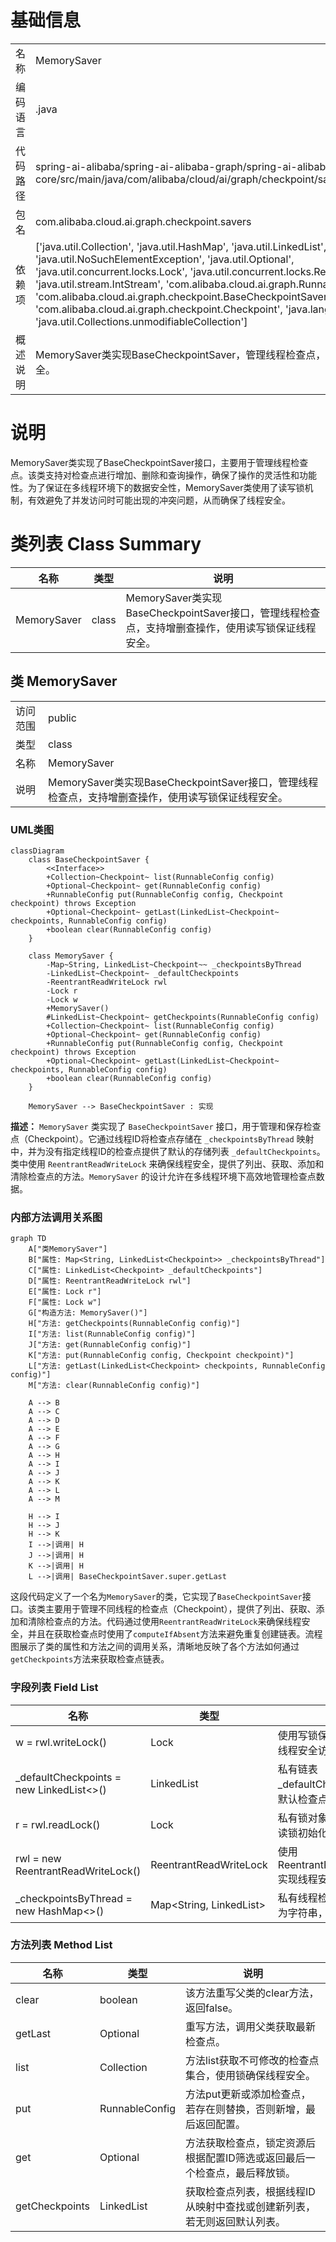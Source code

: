 # 基础信息

|      |      |
|------|------|
| 名称 | MemorySaver |
| 编码语言 | .java |
| 代码路径 | spring-ai-alibaba/spring-ai-alibaba-graph/spring-ai-alibaba-graph-core/src/main/java/com/alibaba/cloud/ai/graph/checkpoint/savers/MemorySaver.java |
| 包名 | com.alibaba.cloud.ai.graph.checkpoint.savers |
| 依赖项 | ['java.util.Collection', 'java.util.HashMap', 'java.util.LinkedList', 'java.util.Map', 'java.util.NoSuchElementException', 'java.util.Optional', 'java.util.concurrent.locks.Lock', 'java.util.concurrent.locks.ReentrantReadWriteLock', 'java.util.stream.IntStream', 'com.alibaba.cloud.ai.graph.RunnableConfig', 'com.alibaba.cloud.ai.graph.checkpoint.BaseCheckpointSaver', 'com.alibaba.cloud.ai.graph.checkpoint.Checkpoint', 'java.lang.String.format', 'java.util.Collections.unmodifiableCollection'] |
| 概述说明 | MemorySaver类实现BaseCheckpointSaver，管理线程检查点，支持增删查，确保线程安全。 |

# 说明

MemorySaver类实现了BaseCheckpointSaver接口，主要用于管理线程检查点。该类支持对检查点进行增加、删除和查询操作，确保了操作的灵活性和功能性。为了保证在多线程环境下的数据安全性，MemorySaver类使用了读写锁机制，有效避免了并发访问时可能出现的冲突问题，从而确保了线程安全。

# 类列表 Class Summary

| 名称   | 类型  | 说明 |
|-------|------|-------------|
| MemorySaver | class | MemorySaver类实现BaseCheckpointSaver接口，管理线程检查点，支持增删查操作，使用读写锁保证线程安全。 |



## 类 MemorySaver

|      |      |
|------|------|
| 访问范围 | public |
| 类型 | class |
| 名称 | MemorySaver |
| 说明 | MemorySaver类实现BaseCheckpointSaver接口，管理线程检查点，支持增删查操作，使用读写锁保证线程安全。 |


### UML类图

```mermaid
classDiagram
    class BaseCheckpointSaver {
        <<Interface>>
        +Collection~Checkpoint~ list(RunnableConfig config)
        +Optional~Checkpoint~ get(RunnableConfig config)
        +RunnableConfig put(RunnableConfig config, Checkpoint checkpoint) throws Exception
        +Optional~Checkpoint~ getLast(LinkedList~Checkpoint~ checkpoints, RunnableConfig config)
        +boolean clear(RunnableConfig config)
    }

    class MemorySaver {
        -Map~String, LinkedList~Checkpoint~~ _checkpointsByThread
        -LinkedList~Checkpoint~ _defaultCheckpoints
        -ReentrantReadWriteLock rwl
        -Lock r
        -Lock w
        +MemorySaver()
        #LinkedList~Checkpoint~ getCheckpoints(RunnableConfig config)
        +Collection~Checkpoint~ list(RunnableConfig config)
        +Optional~Checkpoint~ get(RunnableConfig config)
        +RunnableConfig put(RunnableConfig config, Checkpoint checkpoint) throws Exception
        +Optional~Checkpoint~ getLast(LinkedList~Checkpoint~ checkpoints, RunnableConfig config)
        +boolean clear(RunnableConfig config)
    }

    MemorySaver --> BaseCheckpointSaver : 实现
```

**描述：**
`MemorySaver` 类实现了 `BaseCheckpointSaver` 接口，用于管理和保存检查点（Checkpoint）。它通过线程ID将检查点存储在 `_checkpointsByThread` 映射中，并为没有指定线程ID的检查点提供了默认的存储列表 `_defaultCheckpoints`。类中使用 `ReentrantReadWriteLock` 来确保线程安全，提供了列出、获取、添加和清除检查点的方法。`MemorySaver` 的设计允许在多线程环境下高效地管理检查点数据。


### 内部方法调用关系图

```mermaid
graph TD
    A["类MemorySaver"]
    B["属性: Map<String, LinkedList<Checkpoint>> _checkpointsByThread"]
    C["属性: LinkedList<Checkpoint> _defaultCheckpoints"]
    D["属性: ReentrantReadWriteLock rwl"]
    E["属性: Lock r"]
    F["属性: Lock w"]
    G["构造方法: MemorySaver()"]
    H["方法: getCheckpoints(RunnableConfig config)"]
    I["方法: list(RunnableConfig config)"]
    J["方法: get(RunnableConfig config)"]
    K["方法: put(RunnableConfig config, Checkpoint checkpoint)"]
    L["方法: getLast(LinkedList<Checkpoint> checkpoints, RunnableConfig config)"]
    M["方法: clear(RunnableConfig config)"]

    A --> B
    A --> C
    A --> D
    A --> E
    A --> F
    A --> G
    A --> H
    A --> I
    A --> J
    A --> K
    A --> L
    A --> M

    H --> I
    H --> J
    H --> K
    I -->|调用| H
    J -->|调用| H
    K -->|调用| H
    L -->|调用| BaseCheckpointSaver.super.getLast
```

这段代码定义了一个名为`MemorySaver`的类，它实现了`BaseCheckpointSaver`接口。该类主要用于管理不同线程的检查点（Checkpoint），提供了列出、获取、添加和清除检查点的方法。代码通过使用`ReentrantReadWriteLock`来确保线程安全，并且在获取检查点时使用了`computeIfAbsent`方法来避免重复创建链表。流程图展示了类的属性和方法之间的调用关系，清晰地反映了各个方法如何通过`getCheckpoints`方法来获取检查点链表。

### 字段列表 Field List

| 名称  | 类型  | 说明 |
|-------|-------|------|
| w = rwl.writeLock() | Lock | 使用写锁保护共享资源的线程安全访问。 |
| _defaultCheckpoints = new LinkedList<>() | LinkedList<Checkpoint> | 私有链表_defaultCheckpoints存储默认检查点。 |
| r = rwl.readLock() | Lock | 私有锁对象r使用读写锁的读锁初始化。 |
| rwl = new ReentrantReadWriteLock() | ReentrantReadWriteLock | 使用ReentrantReadWriteLock实现线程安全的读写锁。 |
| _checkpointsByThread = new HashMap<>() | Map<String, LinkedList<Checkpoint>> | 私有线程检查点映射，键为字符串，值为链表。 |

### 方法列表 Method List

| 名称  | 类型  | 说明 |
|-------|-------|------|
| clear | boolean | 该方法重写父类的clear方法，返回false。 |
| getLast | Optional<Checkpoint> | 重写方法，调用父类获取最新检查点。 |
| list | Collection<Checkpoint> | 方法list获取不可修改的检查点集合，使用锁确保线程安全。 |
| put | RunnableConfig | 方法put更新或添加检查点，若存在则替换，否则新增，最后返回配置。 |
| get | Optional<Checkpoint> | 方法获取检查点，锁定资源后根据配置ID筛选或返回最后一个检查点，最后释放锁。 |
| getCheckpoints | LinkedList<Checkpoint> | 获取检查点列表，根据线程ID从映射中查找或创建新列表，若无则返回默认列表。 |




